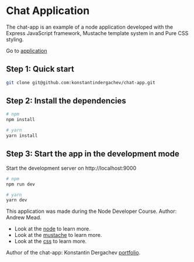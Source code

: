 # Chat Application

The chat-app is an example of a node application developed with the Express JavaScript framework, Mustache template system in and Pure CSS styling.

Go to [application](https://witter-6gai.onrender.com/)

## Step 1: Quick start

```bash
git clone git@github.com:konstantindergachev/chat-app.git
```

## Step 2: Install the dependencies

```bash
# npm
npm install

# yarn
yarn install
```

## Step 3: Start the app in the development mode

Start the development server on http://localhost:9000

```bash
# npm
npm run dev

# yarn
yarn dev
```

This application was made during the Node Developer Course. Author: Andrew Mead.

- Look at the [node](https://nodejs.org/en) to learn more.
- Look at the [mustache](https://github.com/janl/mustache.js) to learn more.
- Look at the [css](https://developer.mozilla.org/en-US/docs/Web/CSS) to learn more.

Author of the chat-app: Konstantin Dergachev [portfolio](http://kostyantyn.dergachov.surge.sh/).
